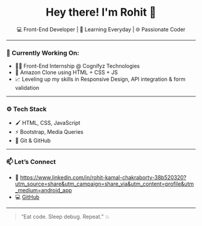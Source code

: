 <h1 align="center">Hey there! I'm Rohit 👋</h1>

<p align="center">
  💻 Front-End Developer | 🚀 Learning Everyday | 🌐 Passionate Coder
</p>

---

### 🔧 Currently Working On:
- 👨‍💻 Front-End Internship @ Cognifyz Technologies
- 🌟 Amazon Clone using HTML + CSS + JS
- 📈 Leveling up my skills in Responsive Design, API integration & form validation

---

### ⚙️ Tech Stack
- 🖌️ HTML, CSS, JavaScript
- ⚡ Bootstrap, Media Queries
- 📂 Git & GitHub

---

### 📫 Let’s Connect
- 🔗 https://www.linkedin.com/in/rohit-kamal-chakraborty-38b520320?utm_source=share&utm_campaign=share_via&utm_content=profile&utm_medium=android_app
- 💻 [GitHub](https://github.com/whiteFANG-hub-droid)

---

> “Eat code. Sleep debug. Repeat.” 💥

